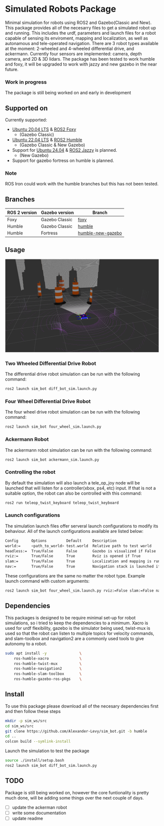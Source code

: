 # Simulated Robots Package 
Minimal simulation for robots using ROS2 and Gazebo(Classic and New). This package provides all of the necesarry files to get a simulated robot up and running. This includes the urdf, parameters and launch files for a robot capable of sensing its enviroment, mapping and localization, as well as autonamous and tele-operated navigation. There are 3 robot types available at the moment: 2-wheeled and 4-wheeled differential drive, and ackermann. Currently four sensors are implemented: camera, depth camera, and 2D & 3D lidars. The package has been tested to work humble and foxy, it will be upgraded to work with jazzy and new gazebo in the near future. 

### Work in progress
The package is still being worked on and early in development

## Supported on
Currently supported:
 - [Ubuntu 20.04 LTS](https://releases.ubuntu.com/focal/) & [ROS2 Foxy](https://docs.ros.org/en/foxy/Installation.html) 
    - (Gazebo Classic)
 - [Ubuntu 22.04 LTS](https://releases.ubuntu.com/jammy/) & [ROS2 Humble](https://docs.ros.org/en/rolling/Releases/Release-Humble-Hawksbill.html) 
    - (Gazebo Classic & New Gazebo)
 - Support for [Ubuntu 24.04](https://releases.ubuntu.com/noble/) & [ROS2 Jazzy](https://docs.ros.org/en/jazzy/Installation.html) is planned.
    - (New Gazebo)
 - Support for gazebo fortress on humble is planned.

### Note
ROS Iron could work with the humble branches but this has not been tested.

## Branches
ROS 2 version | Gazebo version | Branch 
-- | -- | -- 
Foxy | Gazebo Classic | [foxy](https://github.com/Alexander-Levy/sim_bot/tree/foxy) 
Humble | Gazebo Classic | [humble](https://github.com/Alexander-Levy/sim_bot/tree/humble) 
Humble | Fortress | [humble-new-gazebo](https://github.com/Alexander-Levy/sim_bot/tree/humble-new-gazebo) 


## Usage
![alt text](https://github.com/Alexander-Levy/sim_bot/blob/humble/media/simulaton_sample.png "Simulation")

### Two Wheeled Differential Drive Robot
The differential drive robot simulation can be run with the following command:
```bash
ros2 launch sim_bot diff_bot_sim.launch.py 
```

### Four Wheel Differential Drive Robot
The four wheel drive robot simulation can be run with the following command:
```bash
ros2 launch sim_bot four_wheel_sim.launch.py 
```

### Ackermann Robot
The ackermann robot simulation can be run with the following command:
```bash
ros2 launch sim_bot ackermann_sim.launch.py 
```

### Controlling the robot
By default the simulation will also launch a tele_op_joy node will be launched that will listen for a controller(xbox, ps4, etc) input. If that is not a suitable option, the robot can also be controlled with this command:
```bash
ros2 run teleop_twist_keyboard teleop_twist_keyboard 
```

### Launch configurations
The simulation launch files offer serveral launch configurations to modify its behaviour. All of the launch configurations available are listed below:
```bash
Config      Options         Default     Description
world:=     <path_to_world> test.world  Relative path to test world                       
headless:=  True/False      False       Gazebo is visualized if False
rviz:=      True/False      True        Rviz is opened if True
slam:=      True/False      True        Localization and mapping is run if True
nav:=       True/False      True        Navigation stack is launched if True
```

These configurations are the same no matter the robot type. Example launch command with custom arguments:
```bash 
ros2 launch sim_bot four_wheel_sim.launch.py rviz:=False slam:=False nav:=False
```


## Dependencies
This packages is designed to be require minimal set-up for robot simulations, so i tried to keep the dependencies to a minimum. Xacro is used for urdf flexibility, gazebo is the simulator being used, twist-mux is used so that the robot can listen to multiple topics for velocity commands, and slam-toolbox and navigation2 are a commonly used tools to give autonomy to a robot.
```bash
sudo apt install -y               \
    ros-humble-xacro              \
    ros-humble-twist-mux          \
    ros-humble-navigation2        \
    ros-humble-slam-toolbox       \
    ros-humble-gazebo-ros-pkgs    \
```


## Install
To use this package please download all of the necesary dependencies first and then follow these steps
```bash
mkdir -p sim_ws/src
cd sim_ws/src
git clone https://github.com/Alexander-Levy/sim_bot.git -b humble
cd ..
colcon build --symlink-install
```
Launch the simulation to test the package
```bash
source ./install/setup.bash
ros2 launch sim_bot diff_bot_sim.launch.py 
```


## TODO 
Package is still being worked on, however the core funtionality is pretty much done, will be adding some things over the next couple of days.
 - [ ] update the ackerman robot
 - [ ] write some documentation 
 - [ ] update readme 
